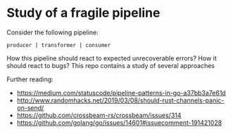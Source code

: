 # Study of a fragile pipeline 


Consider the following pipeline:

```
producer | transformer | consumer
```

How this pipeline should react to expected unrecoverable errors? How it should
react to bugs? This repo contains a study of several approaches

Further reading:

- https://medium.com/statuscode/pipeline-patterns-in-go-a37bb3a7e61d
- http://www.randomhacks.net/2019/03/08/should-rust-channels-panic-on-send/
- https://github.com/crossbeam-rs/crossbeam/issues/314
- https://github.com/golang/go/issues/14601#issuecomment-191421028
